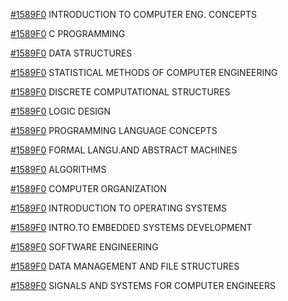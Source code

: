 [#1589F0](CENG111) 	INTRODUCTION TO COMPUTER ENG. CONCEPTS 

[#1589F0](CENG140) 	C PROGRAMMING

[#1589F0](CENG213)   DATA STRUCTURES

[#1589F0](CENG222)	  STATISTICAL METHODS OF COMPUTER ENGINEERING

[#1589F0](CENG223)   DISCRETE COMPUTATIONAL STRUCTURES

[#1589F0](CENG232)   LOGIC DESIGN

[#1589F0](CENG242)  	PROGRAMMING LANGUAGE CONCEPTS

[#1589F0](CENG280)  	FORMAL LANGU.AND ABSTRACT MACHINES

[#1589F0](CENG315)   ALGORITHMS

[#1589F0](CENG331) 	COMPUTER ORGANIZATION

[#1589F0](CENG334) 	INTRODUCTION TO OPERATING SYSTEMS

[#1589F0](CENG336)  INTRO.TO EMBEDDED SYSTEMS DEVELOPMENT

[#1589F0](CENG350)   SOFTWARE ENGINEERING

[#1589F0](CENG351)   DATA MANAGEMENT AND FILE STRUCTURES

[#1589F0](CENG384)   SIGNALS AND SYSTEMS FOR COMPUTER ENGINEERS

